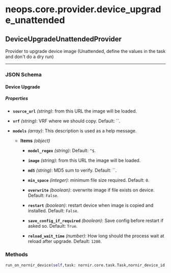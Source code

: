 # neops.core.provider.device_upgrade_unattended
## DeviceUpgradeUnattendedProvider
Provider to upgrade device image (Unattended, define the values in the task and don't do a dry run)

----------
### JSON Schema
#### Device Upgrade


##### Properties


- **`source_url`** *(string)*: from this URL the image will be loaded.

- **`vrf`** *(string)*: VRF where we should copy. Default: ``.

- **`models`** *(array)*: This description is used as a help message.

  - **Items** *(object)*

    - **`model_regex`** *(string)*: Default: `^$`.

    - **`image`** *(string)*: from this URL the image will be loaded.

    - **`md5`** *(string)*: MD5 sum to verify. Default: ``.

    - **`min_space`** *(integer)*: minimum file size required. Default: `0`.

    - **`overwrite`** *(boolean)*: overwrite image if file exists on device. Default: `False`.

    - **`restart`** *(boolean)*: restart device when image is copied and installed. Default: `False`.

    - **`save_config_if_required`** *(boolean)*: Save config before restart if asked so. Default: `True`.

    - **`reload_wait_time`** *(number)*: How long should the process wait at reload after upgrade. Default: `1200`.

### Methods
```python
run_on_nornir_device(self,task: nornir.core.task.Task,nornir_device_id: int,**kwargs) -> Any
```
